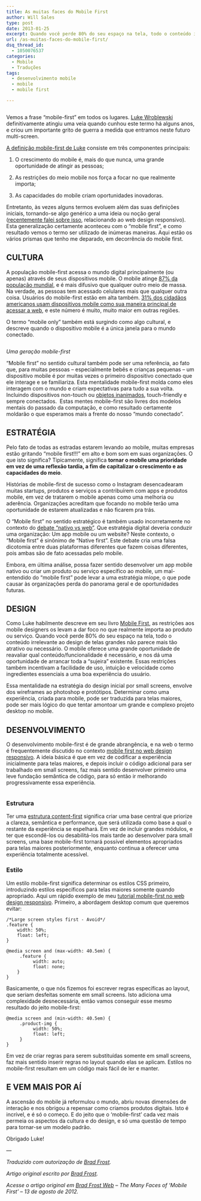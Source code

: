 ```yaml
---
title: As muitas faces do Mobile First
author: Will Sales
type: post
date: 2013-01-25
excerpt: Quando você perde 80% do seu espaço na tela, todo o conteúdo irrelevante ao design de telas grandes não parece mais tão atrativo ou necessário.
url: /as-muitas-faces-do-mobile-first/
dsq_thread_id:
  - 1050076537
categories:
  - Mobile
  - Traduções
tags:
  - desenvolvimento mobile
  - mobile
  - mobile first

---
```

<img class="alignleft" alt="" src="http://bradfrostweb.com/wp-content/uploads/2012/03/luke1-650x487.jpg" />

Vemos a frase &#8220;mobile-first&#8221; em todos os lugares. <a href="http://lukew.com/" target="_blank">Luke Wroblewski</a> definitivamente atingiu uma veia quando cunhou este termo há alguns anos, e criou um importante grito de guerra a medida que entramos neste futuro multi-screen.

<a href="http://www.lukew.com/ff/entry.asp?933" target="_blank">A definição mobile-first de Luke</a> consiste em três componentes principais:

1. O crescimento do mobile é, mais do que nunca, uma grande oportunidade de atingir as pessoas;

2. As restrições do meio mobile nos força a focar no que realmente importa;

3. As capacidades do mobile criam oportunidades inovadoras.

Entretanto, às vezes alguns termos evoluem além das suas definições iniciais, tornando-se algo genérico a uma ideia ou noção geral (<a href="http://bradfrostweb.com/blog/mobile/beyond-media-queries-anatomy-of-an-adaptive-web-design/" target="_blank">recentemente falei sobre isso</a>, relacionando ao web design responsivo). Esta generalização certamente aconteceu com o &#8220;mobile first&#8221;, e como resultado vemos o termo ser utilizado de inúmeras maneiras. Aqui estão os vários prismas que tenho me deparado, em decorrência do mobile first.

## CULTURA

A população mobile-first acessa o mundo digital principalmente (ou apenas) através de seus dispositivos mobile. O mobile atinge <a href="http://mobithinking.com/mobile-marketing-tools/latest-mobile-stats/a#subscribers" target="_blank">87% da população mundial</a>, e é mais difusivo que qualquer outro meio de massa.  Na verdade, as pessoas tem acessado celulares mais que qualquer outra coisa. Usuários do mobile-first estão em alta também. <a href="http://www.pewinternet.org/Reports/2012/Cell-Internet-Use-2012/Key-Findings/Overview.aspx" target="_blank">31% dos cidadãos americanos usam dispositivos mobile como sua maneira principal de acessar a web</a>, e este número é muito, muito maior em outras regiões.

O termo &#8220;mobile only&#8221; também está surgindo como algo cultural, e descreve quando o dispositivo mobile é a única janela para o mundo conectado.

<img class="alignleft" alt="" src="http://bradfrostweb.com/wp-content/uploads/2012/03/babies-with-mobile-650x650.jpg" />

_Uma geração mobile-first_

&#8220;Mobile first&#8221; no sentido cultural também pode ser uma referência, ao fato que, para muitas pessoas – especialmente bebês e crianças pequenas – um dispositivo mobile é por muitas vezes o primeiro dispositivo conectado que ele interage e se familiariza. Esta mentalidade mobile-first molda como eles interagem com o mundo e criam expectativas para tudo a sua volta. Incluindo dispositivos non-touch ou <a href="http://www.youtube.com/watch?v=aXV-yaFmQNk" target="_blank">objetos inanimados</a>, touch-friendly e sempre conectados.  Estas mentes mobile-first são livres dos modelos mentais do passado da computação, e como resultado certamente moldarão o que esperamos mais a frente do nosso &#8220;mundo conectado&#8221;.

## ESTRATÉGIA

Pelo fato de todas as estradas estarem levando ao mobile, muitas empresas estão gritando &#8220;mobile first!!!&#8221; em alto e bom som em suas organizações. O que isto significa? Tipicamente, significa **tornar o mobile uma prioridade em vez de uma reflexão tardia, a fim de capitalizar o crescimento e as capacidades do meio**.

Histórias de mobile-first de sucesso como o Instagram desencadearam muitas startups, produtos e serviços a contribuírem com apps e produtos mobile, em vez de tratarem o mobile apenas como uma melhoria ou aderência. Organizações acreditam que focando no mobile terão uma oportunidade de estarem atualizadas e não ficarem pra trás.

O &#8220;Mobile first&#8221; no sentido estratégico é também usado incorretamente no contexto do <a href="http://bradfrostweb.com/blog/post/native-vs-web-is-total-bullshit/" target="_blank">debate &#8220;nativo vs web&#8221;</a>. Que estratégia digital deveria conduzir uma organização: Um app mobile ou um website? Neste contexto, o &#8220;Mobile first&#8221; é sinônimo de &#8220;Native first&#8221;. Este debate cria uma falsa dicotomia entre duas plataformas diferentes que fazem coisas diferentes, pois ambas são de fato acessadas pelo mobile.

Embora, em última análise, possa fazer sentido desenvolver um app mobile nativo ou criar um produto ou serviço específico ao mobile, um mal-entendido do &#8220;mobile first&#8221; pode levar a uma estratégia míope, o que pode causar às organizações perda do panorama geral e de oportunidades futuras.

## DESIGN

Como Luke habilmente descreve em seu livro <a href="http://www.abookapart.com/products/mobile-first" target="_blank">Mobile First</a>, as restrições aos mobile designers os levam a dar foco no que realmente importa ao produto ou serviço. Quando você perde 80% do seu espaço na tela, todo o conteúdo irrelevante ao design de telas grandes não parece mais tão atrativo ou necessário. O mobile oferece uma grande oportunidade de reavaliar qual conteúdo/funcionalidade é necessário, e nos dá uma oportunidade de arrancar toda a &#8220;sujeira&#8221; existente. Essas restrições também incentivam a facilidade de uso, intuição e velocidade como ingredientes essenciais a uma boa experiência do usuário.

Essa mentalidade na estratégia do design inicial por small screens, envolve dos wireframes ao photoshop e protótipos. Determinar como uma experiência, criada para mobile, pode ser traduzida para telas maiores, pode ser mais lógico do que tentar amontoar um grande e complexo projeto desktop no mobile.

## DESENVOLVIMENTO

O desenvolvimento mobile-first é de grande abrangência, e na web o termo é frequentemente discutido no contexto <a href="http://bradfrostweb.com/blog/web/mobile-first-responsive-web-design/" target="_blank">mobile first no web design responsivo</a>. A ideia básica é que em vez de codificar a experiência inicialmente para telas maiores, e depois incluir o código adicional para ser trabalhado em small screens, faz mais sentido desenvolver primeiro uma leve fundação semântica de código, para só então ir melhorando progressivamente essa experiência.

<img class="alignleft" alt="" src="http://bradfrostweb.com/wp-content/uploads/2012/03/43-650x487.png" />

### Estrutura

Ter uma <a href="http://www.slideshare.net/stephenhay/structured-content-first" target="_blank">estrutura content-first</a> significa criar uma base central que priorize a clareza, semântica e performance, que será utilizada como base a qual o restante da experiência se espelhará. Em vez de incluir grandes módulos, e ter que escondê-los ou desabilitá-los mais tarde ao desenvolver para small screens, uma base mobile-first tornará possível elementos apropriados para telas maiores posteriormente, enquanto continua a oferecer uma experiência totalmente acessível.

### Estilo

Um estilo mobile-first significa determinar os estilos CSS primeiro, introduzindo estilos específicos para telas maiores somente quando apropriado. Aqui um rápido exemplo de meu <a href="http://www.html5rocks.com/en/mobile/responsivedesign/" target="_blank">tutorial mobile-first no web design responsivo</a>. Primeiro, a abordagem desktop comum que queremos evitar:

    
    /*Large screen styles first - Avoid*/
    .feature {
        width: 50%;
        float: left;
    }
    
    @media screen and (max-width: 40.5em) {
         .feature {
              width: auto;
              float: none;
        }
    }
    
    

Basicamente, o que nós fizemos foi escrever regras específicas ao layout, que seriam desfeitas somente em small screens. Isto adiciona uma complexidade desnecessária, então vamos conseguir esse mesmo resultado do jeito mobile-first:

    
    @media screen and (min-width: 40.5em) {
         .product-img {
              width: 50%;
              float: left;
         }
    }
    
    

Em vez de criar regras para serem substituídas somente em small screens, faz mais sentido inserir regras no layout quando elas se aplicam. Estilos no mobile-first resultam em um código mais fácil de ler e manter.

## E VEM MAIS POR AÍ

A ascensão do mobile já reformulou o mundo, abriu novas dimensões de interação e nos obrigou a repensar como criamos produtos digitais. Isto é incrível, e é só o começo. E do jeito que o &#8216;mobile-first&#8217; cada vez mais permeia os aspectos da cultura e do design, e só uma questão de tempo para tornar-se um modelo padrão.

Obrigado Luke!

—

_Traduzido com autorização de <a href="http://bradfrostweb.com/about/" target="_blank">Brad Frost</a>._

_Artigo original escrito por <a href="http://bradfrostweb.com/about/" target="_blank">Brad Frost</a>._

_Acesse o artigo original em <a href="http://bradfrostweb.com/blog/mobile/the-many-faces-of-mobile-first/" target="_blank">Brad Frost Web</a> – The Many Faces of ‘Mobile First’ – 13 de agosto de 2012._
